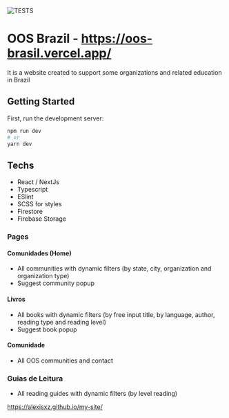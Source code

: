 ![TESTS](https://github.com/alexisxz/hotel-management-system/actions/workflows/node.js.yml/badge.svg)
# OOS Brazil - https://oos-brasil.vercel.app/
It is a website created to support some organizations and related education in Brazil

## Getting Started

First, run the development server:

```bash
npm run dev
# or
yarn dev
```

## Techs
 - React / NextJs
 - Typescript
 - ESlint
 - SCSS for styles
 - Firestore
 - Firebase Storage

### Pages
#### Comunidades (Home)
 - All communities with dynamic filters (by state, city, organization and organization type)
 - Suggest community popup

#### Livros
 - All books with dynamic filters (by free input title, by language, author, reading type and reading level)
 - Suggest book popup

#### Comunidade
 - All OOS communities and contact

### Guias de Leitura
 - All reading guides with dynamic filters (by level reading)

https://alexisxz.github.io/my-site/
